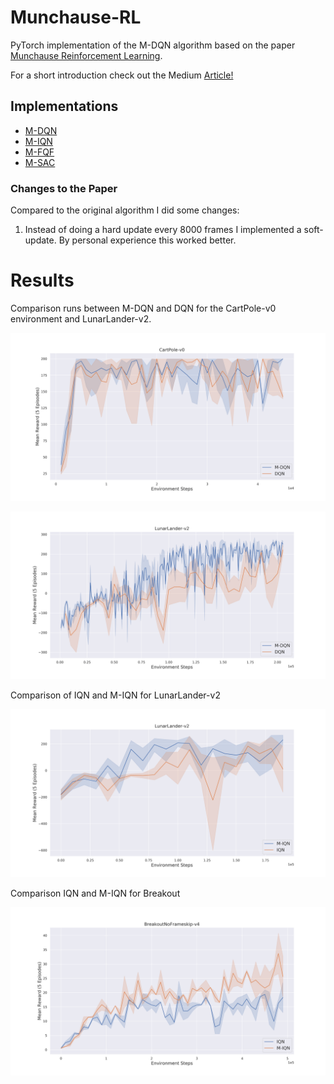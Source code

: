 # Munchause-RL

PyTorch implementation of the M-DQN algorithm based on the paper [Munchause Reinforcement Learning](https://arxiv.org/abs/2007.14430).

For a short introduction check out the Medium [Article!](https://medium.com/@sebastian.dittert3692/munchausen-reinforcement-learning-9876efc829de?sk=885c4457cdd3d2d90a7adc5f8d574b7b)

## Implementations 

- [M-DQN](https://github.com/BY571/Munchausen-RL/blob/master/M-DQN.ipynb)
- [M-IQN](https://github.com/BY571/IQN-and-Extensions)
- [M-FQF](https://github.com/BY571/FQF-and-Extensions)
- [M-SAC](https://github.com/BY571/Soft-Actor-Critic-and-Extensions)


### Changes to the Paper
Compared to the original algorithm I did some changes:
1. Instead of doing a hard update every 8000 frames I implemented a soft-update. By personal experience this worked better. 

# Results 
Comparison runs between M-DQN and DQN for the CartPole-v0 environment and LunarLander-v2.

![altext](imgs/MRL+DQN_CP_.png)

![altext](imgs/MRL+DQN_LL.png)

Comparison of IQN and M-IQN for LunarLander-v2

![altext](imgs/IQN_MIQN_LL_.png)

Comparison IQN and M-IQN for Breakout

![altext](/imgs/IQN_MIQN_BREAKOUT_.png)


